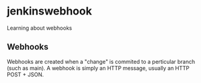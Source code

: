 # jenkinswebhook
Learning about webhooks 

## Webhooks
Webhooks are created when a "change" is commited to a perticular branch (such as main). A webhook is simply an HTTP message, usually an HTTP POST + JSON.
